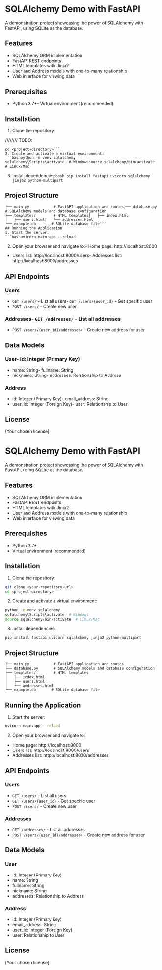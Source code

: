# SQLAlchemy Demo with FastAPI

A demonstration project showcasing the power of SQLAlchemy with FastAPI, using SQLite as the database.

## Features

- SQLAlchemy ORM implementation
- FastAPI REST endpoints
- HTML templates with Jinja2
- User and Address models with one-to-many relationship
- Web interface for viewing data

## Prerequisites

- Python 3.7+- Virtual environment (recommended)

## Installation

1. Clone the repository:

////////
TODO:

````bashgit clone <your-repository-url>
cd <project-directory>```
2. Create and activate a virtual environment:
```bashpython -m venv sqlalchemy
sqlalchemy\Scripts\activate  # Windowssource sqlalchemy/bin/activate  # Linux/Mac
````

3. Install dependencies:`bash
pip install fastapi uvicorn sqlalchemy jinja2 python-multipart`

## Project Structure

````
├── main.py           # FastAPI application and routes├── database.py       # SQLAlchemy models and database configuration
├── templates/        # HTML templates│   ├── index.html
│   ├── users.html│   └── addresses.html
└── example.db       # SQLite database file```
## Running the Application
1. Start the server:
```bashuvicorn main:app --reload
````

2. Open your browser and navigate to:- Home page: http://localhost:8000

- Users list: http://localhost:8000/users- Addresses list: http://localhost:8000/addresses

## API Endpoints

### Users

- `GET /users/` - List all users- `GET /users/{user_id}` - Get specific user
- `POST /users/` - Create new user

### Addresses- `GET /addresses/` - List all addresses

- `POST /users/{user_id}/addresses/` - Create new address for user

## Data Models

### User- id: Integer (Primary Key)

- name: String- fullname: String
- nickname: String- addresses: Relationship to Address

### Address

- id: Integer (Primary Key)- email_address: String
- user_id: Integer (Foreign Key)- user: Relationship to User

## License

[Your chosen license]

# SQLAlchemy Demo with FastAPI

A demonstration project showcasing the power of SQLAlchemy with FastAPI, using SQLite as the database.

## Features

- SQLAlchemy ORM implementation
- FastAPI REST endpoints
- HTML templates with Jinja2
- User and Address models with one-to-many relationship
- Web interface for viewing data

## Prerequisites

- Python 3.7+
- Virtual environment (recommended)

## Installation

1. Clone the repository:

```bash
git clone <your-repository-url>
cd <project-directory>
```

2. Create and activate a virtual environment:

```bash
python -m venv sqlalchemy
sqlalchemy\Scripts\activate  # Windows
source sqlalchemy/bin/activate  # Linux/Mac
```

3. Install dependencies:

```bash
pip install fastapi uvicorn sqlalchemy jinja2 python-multipart
```

## Project Structure

```
├── main.py           # FastAPI application and routes
├── database.py       # SQLAlchemy models and database configuration
├── templates/        # HTML templates
│   ├── index.html
│   ├── users.html
│   └── addresses.html
└── example.db       # SQLite database file
```

## Running the Application

1. Start the server:

```bash
uvicorn main:app --reload
```

2. Open your browser and navigate to:

- Home page: http://localhost:8000
- Users list: http://localhost:8000/users
- Addresses list: http://localhost:8000/addresses

## API Endpoints

### Users

- `GET /users/` - List all users
- `GET /users/{user_id}` - Get specific user
- `POST /users/` - Create new user

### Addresses

- `GET /addresses/` - List all addresses
- `POST /users/{user_id}/addresses/` - Create new address for user

## Data Models

### User

- id: Integer (Primary Key)
- name: String
- fullname: String
- nickname: String
- addresses: Relationship to Address

### Address

- id: Integer (Primary Key)
- email_address: String
- user_id: Integer (Foreign Key)
- user: Relationship to User

## License

[Your chosen license]

